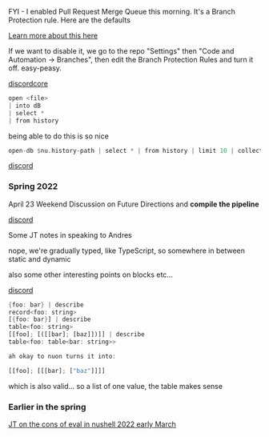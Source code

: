 
FYI - I enabled Pull Request Merge Queue this morning. It's a Branch Protection rule. Here are the defaults

[Learn more about this here](https://github.blog/changelog/2023-02-08-pull-request-merge-queue-public-beta/)

If we want to disable it, we go to the repo "Settings" then "Code and Automation -> Branches", then edit the Branch Protection Rules and turn it off. easy-peasy.

[discordcore](https://discord.com/channels/601130461678272522/683070703716925568/1073604656204349501)

```rust
open <file>
| into dB
| select *
| from history 
```

being able to do this is so nice 

```rust
open-db $nu.history-path | select * | from history | limit 10 | collect
```

[discord](https://discord.com/channels/601130461678272522/683070703716925568/990242225663402004)

### Spring 2022

April 23 Weekend Discussion on Future Directions and **compile the pipeline**

[discord](https://discord.com/channels/601130461678272522/683070703716925568/967678930742026251)

Some JT notes in speaking to Andres

nope, we're gradually typed, like TypeScript, so somewhere in between static and dynamic

also some other interesting points on blocks etc...

[discord](https://discord.com/channels/601130461678272522/683070703716925568/965109979503800321)

```rust
{foo: bar} | describe
record<foo: string>
[{foo: bar}] | describe
table<foo: string>
[[foo]; [([[bar]; [baz]])]] | describe
table<foo: table<bar: string>>

ah okay to nuon turns it into:

[[foo]; [[[bar]; ["baz"]]]]
```
which is also valid... so a list of one value, the table makes sense

### Earlier in the spring

[JT on the cons of eval in nushell 2022 early March](https://discord.com/channels/601130461678272522/683070703716925568/950568672290816021)
